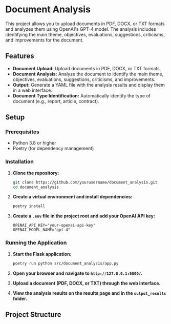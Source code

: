 # Document Analysis

This project allows you to upload documents in PDF, DOCX, or TXT formats and analyzes them using OpenAI's GPT-4 model. The analysis includes identifying the main theme, objectives, evaluations, suggestions, criticisms, and improvements for the document.

## Features

- **Document Upload:** Upload documents in PDF, DOCX, or TXT formats.
- **Document Analysis:** Analyze the document to identify the main theme, objectives, evaluations, suggestions, criticisms, and improvements.
- **Output:** Generate a YAML file with the analysis results and display them in a web interface.
- **Document Type Identification:** Automatically identify the type of document (e.g., report, article, contract).

## Setup

### Prerequisites

- Python 3.8 or higher
- Poetry (for dependency management)

### Installation

1. **Clone the repository:**

    ```bash
    git clone https://github.com/yourusername/document_analysis.git
    cd document_analysis
    ```

2. **Create a virtual environment and install dependencies:**

    ```bash
    poetry install
    ```

3. **Create a `.env` file in the project root and add your OpenAI API key:**

    ```plaintext
    OPENAI_API_KEY="your-openai-api-key"
    OPENAI_MODEL_NAME="gpt-4"
    ```

### Running the Application

1. **Start the Flask application:**

    ```bash
    poetry run python src/document_analysis/app.py
    ```

2. **Open your browser and navigate to `http://127.0.0.1:5000/`.**

3. **Upload a document (PDF, DOCX, or TXT) through the web interface.**

4. **View the analysis results on the results page and in the `output_results` folder.**

## Project Structure

